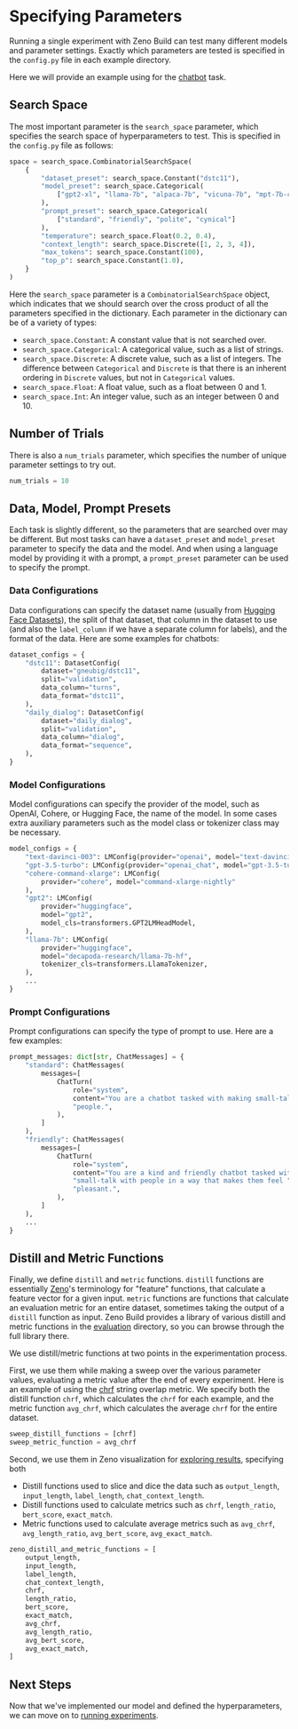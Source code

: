 # Specifying Parameters

Running a single experiment with Zeno Build can test many different models
and parameter settings. Exactly which parameters are tested is specified in
the `config.py` file in each example directory.

Here we will provide an example using for the [chatbot](/examples/chatbot/)
task.

## Search Space

The most important parameter is the `search_space` parameter, which specifies
the search space of hyperparameters to test. This is specified in the
`config.py` file as follows:

```python
space = search_space.CombinatorialSearchSpace(
    {
        "dataset_preset": search_space.Constant("dstc11"),
        "model_preset": search_space.Categorical(
            ["gpt2-xl", "llama-7b", "alpaca-7b", "vicuna-7b", "mpt-7b-chat"]
        ),
        "prompt_preset": search_space.Categorical(
            ["standard", "friendly", "polite", "cynical"]
        ),
        "temperature": search_space.Float(0.2, 0.4),
        "context_length": search_space.Discrete([1, 2, 3, 4]),
        "max_tokens": search_space.Constant(100),
        "top_p": search_space.Constant(1.0),
    }
)
```

Here the `search_space` parameter is a `CombinatorialSearchSpace` object,
which indicates that we should search over the cross product of all the
parameters specified in the dictionary. Each parameter in the dictionary
can be of a variety of types:

- `search_space.Constant`: A constant value that is not searched over.
- `search_space.Categorical`: A categorical value, such as a list of strings.
- `search_space.Discrete`: A discrete value, such as a list of integers.
  The difference between `Categorical` and `Discrete`
  is that there is an inherent ordering in `Discrete` values, but not
  in `Categorical` values.
- `search_space.Float`: A float value, such as a float between 0 and 1.
- `search_space.Int`: An integer value, such as an integer between 0 and 10.

## Number of Trials

There is also a `num_trials` parameter, which specifies the number of unique
parameter settings to try out.

```python
num_trials = 10
```

## Data, Model, Prompt Presets

Each task is slightly different, so the parameters that are searched over
may be different. But most tasks can have a `dataset_preset` and
`model_preset` parameter to specify the data and the model. And when using
a language model by providing it with a prompt, a `prompt_preset` parameter
can be used to specify the prompt.

### Data Configurations

Data configurations can specify the dataset name (usually from
[Hugging Face Datasets](https://huggingface.co/datasets)), the split of
that dataset, that column in the dataset to use (and also the `label_column`
if we have a separate column for labels), and the format of the data.
Here are some examples for chatbots:

```python
dataset_configs = {
    "dstc11": DatasetConfig(
        dataset="gneubig/dstc11",
        split="validation",
        data_column="turns",
        data_format="dstc11",
    ),
    "daily_dialog": DatasetConfig(
        dataset="daily_dialog",
        split="validation",
        data_column="dialog",
        data_format="sequence",
    ),
}
```

### Model Configurations

Model configurations can specify the provider of the model, such as OpenAI,
Cohere, or Hugging Face, the name of the model. In some cases extra auxiliary
parameters such as the model class or tokenizer class may be necessary.

```python
model_configs = {
    "text-davinci-003": LMConfig(provider="openai", model="text-davinci-003"),
    "gpt-3.5-turbo": LMConfig(provider="openai_chat", model="gpt-3.5-turbo"),
    "cohere-command-xlarge": LMConfig(
        provider="cohere", model="command-xlarge-nightly"
    ),
    "gpt2": LMConfig(
        provider="huggingface",
        model="gpt2",
        model_cls=transformers.GPT2LMHeadModel,
    ),
    "llama-7b": LMConfig(
        provider="huggingface",
        model="decapoda-research/llama-7b-hf",
        tokenizer_cls=transformers.LlamaTokenizer,
    ),
    ...
}
```

### Prompt Configurations

Prompt configurations can specify the type of prompt to use. Here are
a few examples:

```python
prompt_messages: dict[str, ChatMessages] = {
    "standard": ChatMessages(
        messages=[
            ChatTurn(
                role="system",
                content="You are a chatbot tasked with making small-talk with "
                "people.",
            ),
        ]
    ),
    "friendly": ChatMessages(
        messages=[
            ChatTurn(
                role="system",
                content="You are a kind and friendly chatbot tasked with making "
                "small-talk with people in a way that makes them feel "
                "pleasant.",
            ),
        ]
    ),
    ...
}
```

## Distill and Metric Functions

Finally, we define `distill` and `metric` functions. `distill` functions are
essentially [Zeno](https://zenoml.com)'s terminology for "feature" functions,
that calculate a feature
vector for a given input. `metric` functions are functions that calculate an
evaluation metric for an entire dataset, sometimes taking the output of a
`distill` function as input.
Zeno Build provides a library of various distill and metric functions
in the [evaluation](../zeno_build/evaluation/) directory, so you can
browse through the full library there.

We use distill/metric functions at two points in
the experimentation process.

First, we use them while making a sweep over the various parameter values,
evaluating a metric value after the end of every experiment. Here is an
example of using the [chrf](https://aclanthology.org/W15-3049/) string
overlap metric. We specify both the distill function `chrf`, which calculates
the `chrf` for each example, and the metric function `avg_chrf`, which
calculates the average `chrf` for the entire dataset.

```python
sweep_distill_functions = [chrf]
sweep_metric_function = avg_chrf
```

Second, we use them in Zeno visualization for
[exploring results](exploring_results.md), specifying both

- Distill functions used to slice and dice the data such as `output_length`,
  `input_length`, `label_length`, `chat_context_length`.
- Distill functions used to calculate metrics such as `chrf`, `length_ratio`,
  `bert_score`, `exact_match`.
- Metric functions used to calculate average metrics such as `avg_chrf`,
    `avg_length_ratio`, `avg_bert_score`, `avg_exact_match`.

```python
zeno_distill_and_metric_functions = [
    output_length,
    input_length,
    label_length,
    chat_context_length,
    chrf,
    length_ratio,
    bert_score,
    exact_match,
    avg_chrf,
    avg_length_ratio,
    avg_bert_score,
    avg_exact_match,
]
```

## Next Steps

Now that we've implemented our model and defined the hyperparameters,
we can move on to [running experiments](running_experiments.md).
